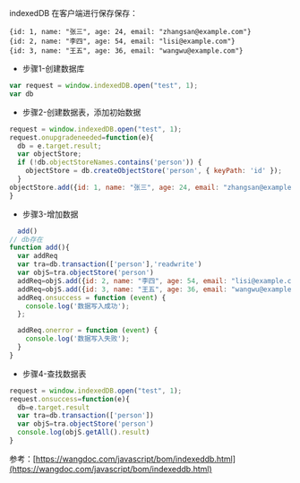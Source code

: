 indexedDB
在客户端进行保存保存： 
```
{id: 1, name: "张三", age: 24, email: "zhangsan@example.com"}
{id: 2, name: "李四", age: 54, email: "lisi@example.com"}
{id: 3, name: "王五", age: 36, email: "wangwu@example.com"}
```

* 步骤1-创建数据库
```js
var request = window.indexedDB.open("test", 1);
var db
```


* 步骤2-创建数据表，添加初始数据
```js
request = window.indexedDB.open("test", 1);
request.onupgradeneeded=function(e){
  db = e.target.result;
  var objectStore;
  if (!db.objectStoreNames.contains('person')) {
    objectStore = db.createObjectStore('person', { keyPath: 'id' });
  }
objectStore.add({id: 1, name: "张三", age: 24, email: "zhangsan@example.com"})
}
```


* 步骤3-增加数据
```js
  add()
// db存在
function add(){
  var addReq
  var tra=db.transaction(['person'],'readwrite')
  var objS=tra.objectStore('person')
  addReq=objS.add({id: 2, name: "李四", age: 54, email: "lisi@example.com"})
  addReq=objS.add({id: 3, name: "王五", age: 36, email: "wangwu@example.com"})
  addReq.onsuccess = function (event) {
    console.log('数据写入成功');
  };

  addReq.onerror = function (event) {
    console.log('数据写入失败');
  }
}

```
* 步骤4-查找数据表
```js
request = window.indexedDB.open("test", 1);
request.onsuccess=function(e){
  db=e.target.result
  var tra=db.transaction(['person'])
  var objS=tra.objectStore('person')
  console.log(objS.getAll().result)
}
```

参考：[https://wangdoc.com/javascript/bom/indexeddb.html](https://wangdoc.com/javascript/bom/indexeddb.html)